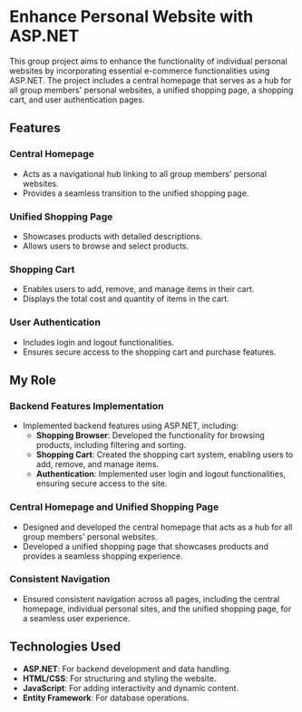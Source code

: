 # Enhance Personal Website with ASP.NET

This group project aims to enhance the functionality of individual personal websites by incorporating essential e-commerce functionalities using ASP.NET. The project includes a central homepage that serves as a hub for all group members' personal websites, a unified shopping page, a shopping cart, and user authentication pages.

## Features

### Central Homepage
- Acts as a navigational hub linking to all group members' personal websites.
- Provides a seamless transition to the unified shopping page.

### Unified Shopping Page
- Showcases products with detailed descriptions.
- Allows users to browse and select products.

### Shopping Cart
- Enables users to add, remove, and manage items in their cart.
- Displays the total cost and quantity of items in the cart.

### User Authentication
- Includes login and logout functionalities.
- Ensures secure access to the shopping cart and purchase features.

## My Role

### Backend Features Implementation
- Implemented backend features using ASP.NET, including:
  - **Shopping Browser**: Developed the functionality for browsing products, including filtering and sorting.
  - **Shopping Cart**: Created the shopping cart system, enabling users to add, remove, and manage items.
  - **Authentication**: Implemented user login and logout functionalities, ensuring secure access to the site.

### Central Homepage and Unified Shopping Page
- Designed and developed the central homepage that acts as a hub for all group members' personal websites.
- Developed a unified shopping page that showcases products and provides a seamless shopping experience.

### Consistent Navigation
- Ensured consistent navigation across all pages, including the central homepage, individual personal sites, and the unified shopping page, for a seamless user experience.

## Technologies Used
- **ASP.NET**: For backend development and data handling.
- **HTML/CSS**: For structuring and styling the website.
- **JavaScript**: For adding interactivity and dynamic content.
- **Entity Framework**: For database operations.
